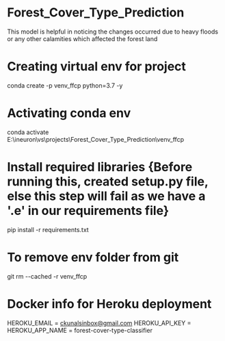 # Forest_Cover_Type_Prediction
This model is helpful in noticing the changes occurred due to heavy floods or any other calamities which affected the forest land

# Creating virtual env for project
conda create -p venv_ffcp python=3.7 -y

# Activating conda env
conda activate E:\ineuron\vs\projects\Forest_Cover_Type_Prediction\venv_ffcp

# Install required libraries {Before running this, created setup.py file, else this step will fail as we have a '.e' in our requirements file}
pip install -r requirements.txt

# To remove env folder from git
git rm --cached -r venv_ffcp

# Docker info for Heroku deployment
HEROKU_EMAIL = ckunalsinbox@gmail.com
HEROKU_API_KEY = 
HEROKU_APP_NAME = forest-cover-type-classifier
